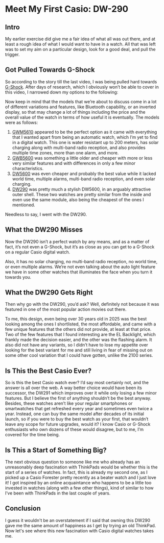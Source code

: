 # Meet My First Casio: DW-290

## Intro

My earlier exercise did give me a fair idea of what all was out there, and at least a rough idea of what I would want to have in a watch. All that was left was to set my aim on a particular design, look for a good deal, and pull the trigger.

## Got Pulled Towards G-Shock

So according to the story till the last video, I was being pulled hard towards [G-Shock](https://gshock.casio.com). After days of research, which I obviously won’t be able to cover in this video, I narrowed down my options to the following:

Now keep in mind that the models that we’re about to discuss come in a lot of different variations and features, like Bluetooth capability, or an inverted display, so that may change a lot of things including the price and the overall value of the watch in terms of how useful it is eventually. The models were as follows:

1. [GWM5610](https://www.casio.com/us/watches/gshock/product.GW-M5610-1) appeared to be the perfect option as it came with everything that I wanted apart from being an automatic watch, which I’m yet to find in a digital watch. This one is water resistant up to 200 meters, has solar charging along with multi-band radio reception, and also provides multiple time zones, more than one alarm, and more.
2. [GWB5600](https://www.casio.com/intl/watches/gshock/product.GW-B5600HR-1) was something a little older and cheaper with more or less very similar features and with differences in only a few minor characteristics.
3. [DW5600](https://www.casio.com/us/watches/gshock/product.DW-5600E-1V) was even cheaper and probably the best value while it lacked world time, multiple alarms, multi-band radio reception, and even solar charging.
4. [DW290](https://www.casio.com/us/watches/casio/product.DW-290-1V) was pretty much a stylish DW5600, in an arguably attractive outer shell. These two watches are pretty similar from the inside and even use the same module, also being the cheapest of the ones I mentioned.

Needless to say, I went with the DW290.

## What the DW290 Misses

Now the DW290 isn’t a perfect watch by any means, and as a matter of fact, it’s not even a G-Shock, but it’s as close as you can get to a G-Shock on a regular Casio digital watch.

Also, it has no solar charging, no multi-band radio reception, no world time, or even multiple alarms. We’re not even talking about the auto light feature we have in some other watches that illuminates the face when you turn it towards you.

## What the DW290 Gets Right

Then why go with the DW290, you’d ask? Well, definitely not because it was featured in one of the most popular action movies out there.

To me, this design, even being over 30 years old in 2025 was the best looking among the ones I shortlisted, the most affordable, and came with a few unique features that the others did not provide, at least at that price. Two of the few features that I found interesting are the EL Backlight, which frankly made the decision easier, and the other was the flashing alarm. It also did not have any variants, so I didn’t have to lose my appetite over looking for the best variant for me and still living in fear of missing out on some other cool variation that I could have gotten, unlike the 2100 series.

## Is This the Best Casio Ever?

So is this the best Casio watch ever? I’d say most certainly not, and the answer is all over the web. A way better choice would have been its successor, the DW291 which improves over it while only losing a few minor features. But I believe the first of anything shouldn’t be the best anyway. Besides, these watches aren’t like your regular smartphones or smartwatches that get refreshed every year and sometimes even twice a year. Instead, one can buy the same model after decades of its initial launch, so if you were to buy the best watch as your first, that wouldn’t leave any scope for future upgrades, would it? I know Casio or G-Shock enthusiasts who own dozens of these would disagree, but to me, I’m covered for the time being.

## Is This a Start of Something Big?

The next obvious question to someone like me who already has an unreasonably deep fascination with ThinkPads would be whether this is the start of a series of watches. In fact, this is already my second one, as I picked up a Casio Forester pretty recently as a beater watch and I just love it! I got inspired by an online acquaintance who happens to be a little too invested in watches (along with a few other things), kind of similar to how I’ve been with ThinkPads in the last couple of years.

## Conclusion

I guess it wouldn't be an overstatement if I said that owning this DW290 gave me the same amount of happiness as I get by trying an old ThinkPad. Now let's see where this new fascination with Casio digital watches takes me.
